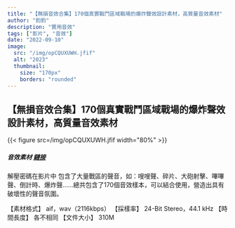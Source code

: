 ```yaml
---
title: "【無損音效合集】170個真實戰鬥區域戰場的爆炸聲效設計素材，高質量音效素材"
author: "鈞鈞"
description: "實用音效"
tags: ["影片", "音效"]
date: "2022-09-10"
image:
  src: "/img/opCQUXUWH.jfif"
  alt: "2023"
  thumbnail:
    size: "170px"
    borders: "rounded"
---
```


## 【無損音效合集】170個真實戰鬥區域戰場的爆炸聲效設計素材，高質量音效素材
{{< figure src=/img/opCQUXUWH.jfif width="80%" >}}


##### 音效素材 [鏈接](https://mega.nz/file/CO4WGagQ#T1KmPepSgCQGuhqx69-Nj5y8-ZJg_UY_QBw20WHhGNk)

解壓密碼在影片中 包含了大量戰區的聲音，如：嗖嗖聲、碎片、大砲射擊、嗶嗶聲、倒計時、爆炸聲......總共包含了170個音效樣本，可以結合使用，營造出具有破壞性的聲音氛圍。

【素材格式】 aif，wav（2116kbps） 【採樣率】 24-Bit Stereo，44.1 kHz 【時間長度】 各不相同 【文件大小】 310M